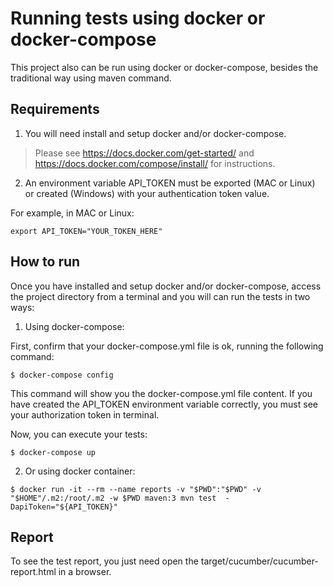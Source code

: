 
# Running tests using docker or docker-compose
This project also can be run using docker or docker-compose, besides the traditional way using maven command.

## Requirements 
1. You will need install and setup docker and/or docker-compose. 
> Please see https://docs.docker.com/get-started/ and https://docs.docker.com/compose/install/ for instructions.
2. An environment variable API_TOKEN must be exported (MAC or Linux) or created (Windows) with your authentication token value.

For example, in MAC or Linux:
```
export API_TOKEN="YOUR_TOKEN_HERE"
```

## How to run 
Once you have installed and setup docker and/or docker-compose, access the project directory from a terminal 
and you will can run the tests in two ways: 

1. Using docker-compose: 

First, confirm that your docker-compose.yml file is ok, running the following command:

```
$ docker-compose config
```

This command will show you the docker-compose.yml file content. If you have created the API_TOKEN environment variable
correctly, you must see your authorization token in terminal.

Now, you can execute your tests:

```
$ docker-compose up
```

2. Or using docker container:

```
$ docker run -it --rm --name reports -v "$PWD":"$PWD" -v "$HOME"/.m2:/root/.m2 -w $PWD maven:3 mvn test  -DapiToken="${API_TOKEN}"
```
## Report
To see the test report, you just need open the target/cucumber/cucumber-report.html in a browser.